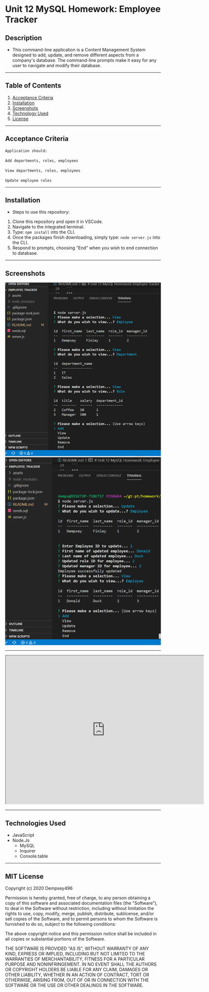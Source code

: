 # Unit 12 MySQL Homework: Employee Tracker

## Description
* This command-line application is a Content Management System designed to add, update, and remove different aspects from a company's database. The command-line prompts make it easy for any user to navigate and modify their database.

***

## Table of Contents

1. [Acceptance Criteria](#crit)
2. [Installation](#inst)
3. [Screenshots](#scrshot)
4. [Technology Used](#tech)
5. [License](#lice)

***
<a name="crit"></a>

## Acceptance Criteria 

```
Application should:

Add departments, roles, employees

View departments, roles, employees

Update employee roles
```
***
<a name="inst"></a>

## Installation
* Steps to use this repository:
1. Clone this repository and open it in VSCode.
2. Navigate to the integrated terminal.
3. Type: `npm install` into the CLI.
4. Once the packages finish downloading, simply type: `node server.js` into the CLI.
5. Respond to prompts, choosing "End" when you wish to end connection to database.

***
<a name="scrshot"></a>

## Screenshots
![Views option example](./assets/employee_tracker_2.png)
![Update option example](./assets/employee_tracker_3.png)
***
<iframe src="https://drive.google.com/file/d/1lRBRlKBhOHSmNmdrIBD_gKl54jrClI-m/preview" width="640" height="480"></iframe>

***

<a name="tech"></a>

## Technologies Used

* JavaScript
* Node.Js
   * MySQL
   * Inquirer
   * Console.table


***
<a name="lice"></a>


## MIT License

Copyright (c) 2020 Dempsey496

Permission is hereby granted, free of charge, to any person obtaining a copy
of this software and associated documentation files (the "Software"), to deal
in the Software without restriction, including without limitation the rights
to use, copy, modify, merge, publish, distribute, sublicense, and/or sell
copies of the Software, and to permit persons to whom the Software is
furnished to do so, subject to the following conditions:

The above copyright notice and this permission notice shall be included in all
copies or substantial portions of the Software.

THE SOFTWARE IS PROVIDED "AS IS", WITHOUT WARRANTY OF ANY KIND, EXPRESS OR
IMPLIED, INCLUDING BUT NOT LIMITED TO THE WARRANTIES OF MERCHANTABILITY,
FITNESS FOR A PARTICULAR PURPOSE AND NONINFRINGEMENT. IN NO EVENT SHALL THE
AUTHORS OR COPYRIGHT HOLDERS BE LIABLE FOR ANY CLAIM, DAMAGES OR OTHER
LIABILITY, WHETHER IN AN ACTION OF CONTRACT, TORT OR OTHERWISE, ARISING FROM,
OUT OF OR IN CONNECTION WITH THE SOFTWARE OR THE USE OR OTHER DEALINGS IN THE
SOFTWARE.
